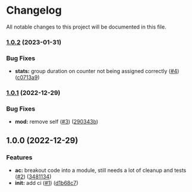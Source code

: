 # Changelog

All notable changes to this project will be documented in this file.

### [1.0.2](https://github.com/alistairpialek/airtouch4-go/compare/v1.0.1...v1.0.2) (2023-01-31)


### Bug Fixes

* **stats:** group duration on counter not being assigned correctly ([#4](https://github.com/alistairpialek/airtouch4-go/issues/4)) ([c0713a9](https://github.com/alistairpialek/airtouch4-go/commit/c0713a974bb52c0ec2033b4c4e9755206e31f7b8))

### [1.0.1](https://github.com/alistairpialek/airtouch4-go/compare/v1.0.0...v1.0.1) (2022-12-29)


### Bug Fixes

* **mod:** remove self ([#3](https://github.com/alistairpialek/airtouch4-go/issues/3)) ([290343b](https://github.com/alistairpialek/airtouch4-go/commit/290343b2fb3ac98f56adb055c6f299610c305331))

## 1.0.0 (2022-12-29)


### Features

* **ac:** breakout code into a module, still needs a lot of cleanup and tests ([#2](https://github.com/alistairpialek/airtouch4-go/issues/2)) ([3481134](https://github.com/alistairpialek/airtouch4-go/commit/3481134ce857a0f5a8f2e6ac0c41ee39d593a88f))
* **init:** add ci ([#1](https://github.com/alistairpialek/airtouch4-go/issues/1)) ([d1b68c7](https://github.com/alistairpialek/airtouch4-go/commit/d1b68c76fb71d330c8b9f49f30f426e998efe211))
